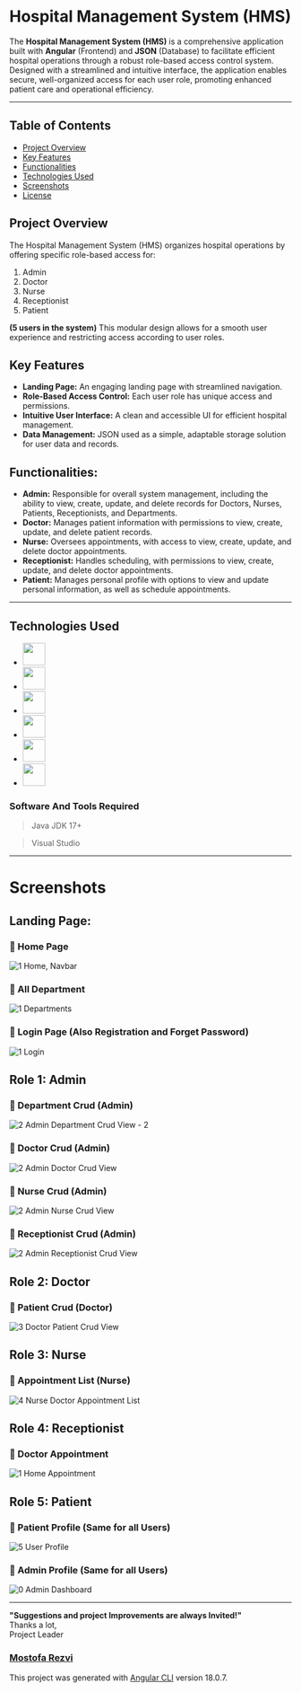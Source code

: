 # Hospital Management System (HMS)

The **Hospital Management System (HMS)** is a comprehensive application built with **Angular** (Frontend) and **JSON** (Database) to facilitate efficient hospital operations through a robust role-based access control system. Designed with a streamlined and intuitive interface, the application enables secure, well-organized access for each user role, promoting enhanced patient care and operational efficiency.

--------------------------------------------------------------

## Table of Contents
- [Project Overview](#project-overview)
- [Key Features](#key-features)
- [Functionalities](#functionalities)
- [Technologies Used](#technologies-used)
- [Screenshots](#screenshots)
- [License](#license)

## Project Overview
The Hospital Management System (HMS) organizes hospital operations by offering specific role-based access for:

1. Admin
2. Doctor
3. Nurse
4. Receptionist
5. Patient

**(5 users in the system)**
This modular design allows for a smooth user experience and restricting access according to user roles.


## Key Features
- **Landing Page:** An engaging landing page with streamlined navigation.
- **Role-Based Access Control:** Each user role has unique access and permissions.
- **Intuitive User Interface:** A clean and accessible UI for efficient hospital management.
- **Data Management:** JSON used as a simple, adaptable storage solution for user data and records.


## Functionalities:
- **Admin:** Responsible for overall system management, including the ability to view, create, update, and delete records for Doctors, Nurses, Patients, Receptionists, and Departments.
- **Doctor:** Manages patient information with permissions to view, create, update, and delete patient records.
- **Nurse:** Oversees appointments, with access to view, create, update, and delete doctor appointments.
- **Receptionist:** Handles scheduling, with permissions to view, create, update, and delete doctor appointments.
- **Patient:** Manages personal profile with options to view and update personal information, as well as schedule appointments.

--------------------------------------------------------------

## Technologies Used
- [<img src="https://github.com/user-attachments/assets/d591596e-3be6-40e2-9e77-a22e52611071" width="40" height="40">](https://github.com/mostofa-rezvi)
- [<img src="https://github.com/user-attachments/assets/9e5891f0-25f9-4e6a-afb7-4e0c2d2dc109" width="40" height="40">](https://github.com/mostofa-rezvi)
- [<img src="https://github.com/user-attachments/assets/76105614-0d88-4d34-9472-6a72e8c4415c" width="40" height="40">](https://github.com/mostofa-rezvi)
- [<img src="https://github.com/user-attachments/assets/19881f38-d86a-4d10-87c9-e491f49793f1" width="40" height="40">](https://github.com/mostofa-rezvi)
- [<img src="https://github.com/user-attachments/assets/1d546873-8eb2-40e3-bddc-eb903a1fdbcc" width="40" height="40">](https://github.com/mostofa-rezvi)
- [<img src="https://github.com/user-attachments/assets/83e6db33-502a-433c-8565-774ba217c298" width="40" height="40">](https://github.com/mostofa-rezvi)

### Software And Tools Required
> Java JDK 17+

> Visual Studio

--------------------------------------------------------------

# Screenshots


## Landing Page:

### :pushpin: Home Page
![1  Home, Navbar](https://github.com/user-attachments/assets/4680d6ed-0b22-4e49-8ddf-8a2ccd1045c8)

### :pushpin: All Department
![1  Departments](https://github.com/user-attachments/assets/272535ac-6ea4-4660-9cd4-05067928c748)

### :pushpin: Login Page (Also Registration and Forget Password)
![1  Login](https://github.com/user-attachments/assets/881b7b6f-27ca-4479-80af-4589c3c5e930)


## Role 1: Admin

### :pushpin: Department Crud (Admin)
![2  Admin Department Crud View - 2](https://github.com/user-attachments/assets/02b9cf16-f7ca-4148-ab7c-a423d1b37696)

### :pushpin: Doctor Crud (Admin)
![2  Admin Doctor Crud View](https://github.com/user-attachments/assets/456467ba-9024-48e3-9ff1-eed258b793e6)

### :pushpin: Nurse Crud (Admin)
![2  Admin Nurse Crud View](https://github.com/user-attachments/assets/299acace-4f5a-44e9-a43c-114e9941937f)

### :pushpin: Receptionist Crud (Admin)
![2  Admin Receptionist Crud View](https://github.com/user-attachments/assets/7da8d042-883a-4cb9-9a7b-70bbb15b4078)


## Role 2: Doctor

### :pushpin: Patient Crud (Doctor)
![3  Doctor Patient Crud View](https://github.com/user-attachments/assets/1b8471e6-e7c5-4323-8d8d-f80c1c03b2f3)



## Role 3: Nurse

### :pushpin: Appointment List (Nurse)
![4  Nurse Doctor Appointment List](https://github.com/user-attachments/assets/6e8c87c9-a518-4dbc-9622-d4c0f54595cd)


## Role 4: Receptionist

### :pushpin: Doctor Appointment
![1  Home Appointment](https://github.com/user-attachments/assets/e9e81ebe-41ba-421e-ad52-cdc0aae8dae0)


## Role 5: Patient

### :pushpin: Patient Profile (Same for all Users)
![5  User Profile](https://github.com/user-attachments/assets/96188d0d-42d6-488b-bbd7-bd82a31ae951)



### :pushpin: Admin Profile (Same for all Users)
![0  Admin Dashboard](https://github.com/user-attachments/assets/e622cb88-f3af-413b-ab71-886ef634d491)


--------------------------------------------------------------


**"Suggestions and project Improvements are always Invited!"**  
Thanks a lot,    
Project Leader  
### [Mostofa Rezvi](https://github.com/mostofa-rezvi)



This project was generated with [Angular CLI](https://github.com/angular/angular-cli) version 18.0.7.

